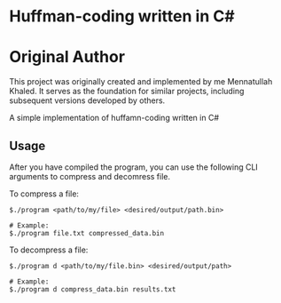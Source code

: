 # Huffman-coding written in C#
# Original Author

This project was originally created and implemented by me Mennatullah Khaled. It serves as the foundation for similar projects, including subsequent versions developed by others.

A simple implementation of huffamn-coding written in C#

## Usage

After you have compiled the program, you can use the following CLI arguments to compress and decomress file.

To compress a file:
```
$./program <path/to/my/file> <desired/output/path.bin>

# Example:
$./program file.txt compressed_data.bin
```

To decompress a file:
```
$./program d <path/to/my/file.bin> <desired/output/path>

# Example:
$./program d compress_data.bin results.txt
```
